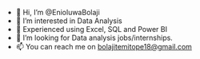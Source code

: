 - 👋 Hi, I’m @EnioluwaBolaji
- 👀 I’m interested in Data Analysis
- 🌱 Experienced using Excel, SQL and Power BI
- 💞️ I’m looking for Data analysis jobs/internships.
- 📫 You can reach me on bolajitemitope18@gmail.com

<!---
EnioluwaBolaji/EnioluwaBolaji is a ✨ special ✨ repository because its `README.md` (this file) appears on your GitHub profile.
You can click the Preview link to take a look at your changes.
--->
